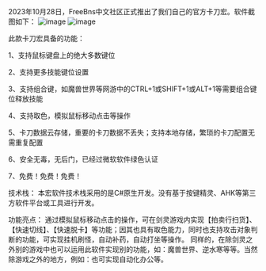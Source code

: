 2023年10月28日，FreeBns中文社区正式推出了我们自己的官方卡刀宏。软件截图如下：
![image](https://github.com/linotrylie/BNS_Macro_Helper-Analog-keyboard-and-mouse-assistant/assets/19548933/eb156b36-5c72-46ef-93cf-f95c30199983)
![image](https://github.com/linotrylie/BNS_Macro_Helper-Analog-keyboard-and-mouse-assistant/assets/19548933/dbda4de2-4e18-4364-aa0d-9feecbaf69fb)

此款卡刀宏具备的功能：

1、支持鼠标键盘上的绝大多数键位

2、支持更多技能键位设置

3、支持组合键，如魔兽世界等网游中的CTRL+1或SHIFT+1或ALT+1等需要组合键位释放技能

4、支持取色，模拟鼠标移动点击等操作

5、卡刀数据云存储，重要的卡刀数据不丢失；支持本地存储，繁琐的卡刀配置无需重复配置

6、安全无毒，无后门，已经过微软软件绿色认证

7、免费！免费！免费！

技术栈：
本宏软件技术栈采用的是C#原生开发。没有基于按键精灵、AHK等第三方软件平台或工具进行开发。

功能亮点：
通过模拟鼠标移动点击的操作，可在剑灵游戏内实现【拍卖行扫货】、【快速切线】、【快速脱卡】等功能；因其也具有取色能力，同时也支持攻击对象判断的功能，可实现挂机刷怪，自动补药，自动打坐等操作。
同样的，在除剑灵之外别的游戏中也可以运用此软件实现别的功能，如：魔兽世界、逆水寒等等。当然除游戏之外的地方，例如：也可实现自动化办公等。
